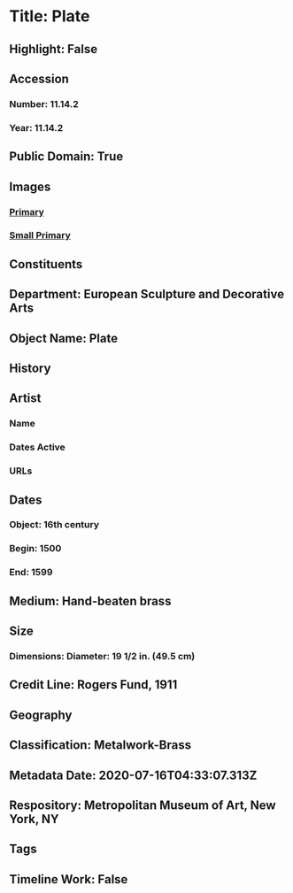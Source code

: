 # Title: Plate
## Highlight: False
## Accession
### Number: 11.14.2
### Year: 11.14.2
## Public Domain: True
## Images
### [Primary](https://images.metmuseum.org/CRDImages/es/original/10065.jpg)
### [Small Primary](https://images.metmuseum.org/CRDImages/es/web-large/10065.jpg)
## Constituents
## Department: European Sculpture and Decorative Arts
## Object Name: Plate
## History
## Artist
### Name
### Dates Active
### URLs
## Dates
### Object: 16th century
### Begin: 1500
### End: 1599
## Medium: Hand-beaten brass
## Size
### Dimensions: Diameter: 19 1/2 in. (49.5 cm)
## Credit Line: Rogers Fund, 1911
## Geography
## Classification: Metalwork-Brass
## Metadata Date: 2020-07-16T04:33:07.313Z
## Respository: Metropolitan Museum of Art, New York, NY
## Tags
## Timeline Work: False